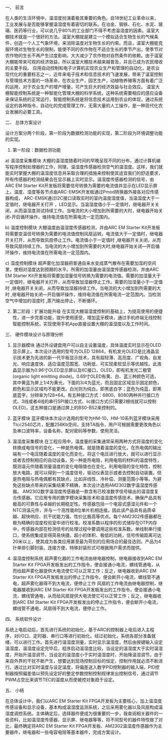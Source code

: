 
一、	前言

在人类的生活环境中，温湿度扮演着极其重要的角色。自18世纪工业革命以来，工业发展与是否能够掌握温湿度有着密切的联系。在冶金、钢铁、石化、水泥、玻璃、医药等行业，可以说几乎80%的工业部门不得不考虑温湿度的因素。温室大棚技术就是一个很好的方法。温室大棚就是建立一个模拟适合生物生长的气候条件，创造一个人工气象环境，来消除温度对生物生长的约束。而且，温室大棚能克服环境对生物生长的限制，能使不同的农作物在不适合生长的季节产出，使季节对农作物的生长不再产生过度影响，大大减少了农作物对自然条件的依赖。由于温室大棚能带来可观的经济效益，所以温室大棚技术越来越普及，并且已成为农民增收的主要手段。
应用自动控制和电子计算机实现农业生产和管理的自动化，是农业现代化的重要标志之一，近年来电子技术和信息技术的飞速发展，带来了温室控制与管理技术方面的一场革命，在农业生产，园艺生产，动植物养殖等方面有着广泛的运用，对于农业生产的增产增量，可产生巨大的经济效益与社会效应。
温室大棚智能控制系统是一种智能化管理大棚的科学系统，这种系统需要相应的感应设备来保证系统的正常运行，智能控制系统是将信息技术运用到农业的体现，通过系统设定的各种指令，自动化的完成管理工作，无需大量的人工操作，是一种现代化农业发展的必要工具。

二、	总体方案设计

设计方案分两个阶段，第一阶段为数据检测功能的实现，第二阶段为环境调整功能的实现。

1.	第一阶段：数据检测功能

a)	温湿度采集模块
大棚的温湿度随着时间的早晚呈现不同的分布，通过计算机编写程序控制处理器的工作，同理，温湿度传感器检测空气的温湿度。这样，我们就能实时掌握大棚的温湿度信息并采取合理的措施来控制使其适宜我们的舒适要求，所有传感器的检测结果会在显示器上实时显示。温湿度传感器检测的信号，由ARC EM Starter Kit开发板将需要信号转换为需要的电流值并显示在LED显示屏上。温度、湿度等各节点由ARC-EMSK开发板通过Pmod转换器外接各对应传感器构成， ARC-EMSK通过I2C接口读取实时的室内温度湿度值，当温湿度大于一定值时，继电器开关打开 ，LED显示。当温湿度值小于一定值时，继电器开关关闭，从而温湿度测试持续工作。当电流的大小增加到所需要的大时，继电器开始关闭-开启循环操作，维持电流值在所需电流一定范围内。

b)	温度控制模块
大棚温度由温湿度传感器检测，并由ARC EM Starter Kit开发板将需要变温信号转换为需要的电流值控制风扇运转。电流值大于一定值时，继电器开关打开，从而导致风扇停止工作。电流值小于一定值时 ,继电器开关关闭，从而导致风扇持续工作。当电流的大小增加到所需要的大时,继电器开始关闭—开启循环操作，维持电流值在所需电流一定范围内。

c)	湿度控制模块
超声雾化加湿器把普通自来水变成蒸气散布在需要加湿的空间里，使相对湿度达到预期的水平。所需的加湿量由温湿度传感器检测，并由ARC EM Starter Kit开发板将需要加湿量信号转换为需要的电流值。需要的加湿量大于一定值时，继电器开关打开，从而导致加湿器停止工作。需要的加湿量小于一定值时 ,继电器开关关闭，从而导致加湿器持续工作。当电流的大小增加到所需要的大时 ,继电器开始关闭—开启循环操作，维持电流值在所需电流一定范围内。当检测空气中增加的湿度时 ,蒸汽输出停止，不断循环。

2.	第二阶段：扩展功能升级
在实现大棚温湿度控制的基础上，为提高使用的便捷性，进一步完善功能，提升使用感受，增加蓝牙模块，通过手机终端无线控制智能控制系统，实现使用手机App直接设置大棚的温湿度以及工作时间。

三、	硬件模块设计与原理分析

1.	显示器模块
通过外设键盘用户可以自主设置温度，具体温度实时显示在OLED显示屏上。本次设计选用的型号为OLED 12864，有机发光OLED是比液晶显示技术更为先进的新一代平板显示技术，具有超轻薄、高亮度、广视角、自发光、响应速度快、适应温度范围宽、功耗低、可实现柔软显示等优越性。此液晶显示器为0.96寸OLED显示屏以及IIC接口，OLED，即有机发光二极管(organic light emitting diode)。0.69寸OLED有黄、白、蓝三种颜色可选，其中黄蓝为屏上1/4为黄光，下面的3/4为蓝光，而且固定区域显示固定颜色，颜色和显示区域均不能更改。白光则为纯白，即黑底白字；蓝色为纯蓝，即黑底蓝字。分辨率为128*64。有五种接口方式：6800、8080两种并行接口方式、3线或者4线的串行SPI接口方式、iic接口方式(只需要2根线就可以控制OLED)，这五种接口是通过屏上的BS0-BS2来控制的。

2.	蓝牙模块
蓝牙模块本次设计选用的型号为HM-10，HM-10系列蓝牙模块采用TIcc2540芯片，配置256Kb空间，支持TA指令，用户可根据需要更改角色以及串口波特率，设备名称，配对密码等参数，使用灵活。

3.	温湿度采集模块
在工程应用中，温度量的采集通常采用两种方式将温度的变化转换成电信号的变化，一种是热电偶，就是随着温度的变化，在热电偶的输出端有一个电压随着温度的变化而变化，将这个电压进行放大，就可以进行显示或者去控制相应的自动设备。另一种是热电阻，利用电阻的材料的温度特性，既测温元件随着测量温度的变化电阻值也在变化，利用电阻的变化特性，控制放大电路，就可以得到一个温度信号，驱动仪表显示或者去控制自动装置。但是热电阻与热电偶都有其缺点，比如非线性、冷补偿、测量范围小等等。为避免这些缺点带来的采集结果不精确，本次设计选用AM2302数字温湿度传感器。
AM2302数字温湿度传感器是一款含有已校准数字信号输出的温湿度复合传感器。它应用专用的数字模块采集技术和温湿度传感技术，确保产品具有极高的可靠性与卓越的长期稳定性。传感器包括一个电容式感湿元件和一个NTC测温元件，并与一个高性能8位单片机相连接。因此该产品具有品质卓越、超快响应、抗干扰能力强、性价比极高等优点。每个AM2302传感器都在极为精确的湿度校验室中进行校准。校准系数以程序的形式储存在OTP内存中，传感器内部在检测信号的处理过程中要调用这些校准系数。单线制串行接口，使系统集成变得简易快捷。超小的体积、极低的功耗，信号传输距离可达20米以上，使其成为各类应用甚至最为苛刻的应用场合的最佳选则。产品为4针单排引脚封装。连接方便，特殊封装形式可根据用户需求而提供。

4.	温湿度控制系统
超声雾化器的工作电流由继电器控制，继电器接收到ARC EM Starter Kit FPGA开发板发出的工作指令，便会接通小电流，螺线管通电，从而给超声雾化器提供大电流使它可以正常工作；反之，继电器收到ARC EM Starter Kit FPGA开发板发出的停止工作指令，便会断开小电流，螺线管不通电，超声雾化器得不到大电流，便停止工作
风扇的工作电流由继电器控制，继电器接收到ARC EM Starter Kit FPGA开发板发出的工作指令，便会接通小电流，螺线管通电，从而给风扇提供大电流使它可以正常工作；反之，继电器收到ARC EM Starter Kit FPGA开发板发出的停止工作指令，便会断开小电流，螺线管不通电，风扇得不到大电流，便停止工作。

四、	系统软件设计

系统上电启动后，首先进行系统的初始化，基于ARC的控制器上电后进入主程序，对I/O口、定时器、串行口等进行初始化。经过初始化，系统各部分准备就绪，可以进行工作。首先进行温湿度测量，实时显示温湿度，然后由按键输入设定温湿度，温湿度设定完毕后，程序启动温湿度比较，当设定的温湿度大于实时温湿度，开始升温湿调节，当设定的温湿度小于实时温湿度时，开始降温湿调节。由于来自外界的干扰不断产生，想要达到现场控制目标的恒定，控制作用就必须不断进行。通过比对实时温度与设定温度，将偏差送入数字PID控制器的输入端，PID控制器按照偏差值以预先设定好的整定参数控制控制规律发出控制信号，通过调节PWM占空比来调节TEC的温度从而使被控对象趋于设定。

五、	小结

在总体设计中，我们以ARC EM Starter Kit FPGA开发板为主要核心，加上温湿度传感设备和显示设备，基本构成温湿度监测系统，之后采用雾化器以及风扇构成温湿度调控系统。主体确定后，选择器件便成为很重要的一步，我查阅相关器件的一些资料，比如温湿度传感器、显示屏、继电器等等，将不同型号的器件特性做了对比，最终确定将ARC EM Starter Kit FPGA开发板、AM2302温湿度传感器作为主要器件，继电器和一些电容电阻等基本器件，完成方案设计。
